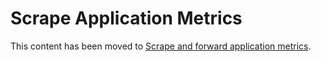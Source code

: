 # Scrape Application Metrics

This content has been moved to [Scrape and forward application metrics](https://grafana.com/docs/grafana-cloud/monitor-infrastructure/kubernetes-monitoring/configuration/helm-chart-config/scrape-app-pod-metrics/).